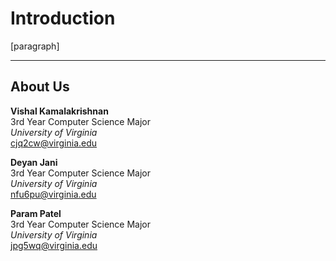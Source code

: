 # Introduction

[paragraph]

- - -
## About Us
__Vishal Kamalakrishnan__  
3rd Year Computer Science Major  
_University of Virginia_  
cjq2cw@virginia.edu

__Deyan Jani__  
3rd Year Computer Science Major  
_University of Virginia_   
nfu6pu@virginia.edu

__Param Patel__  
3rd Year Computer Science Major  
_University of Virginia_  
jpg5wq@virginia.edu